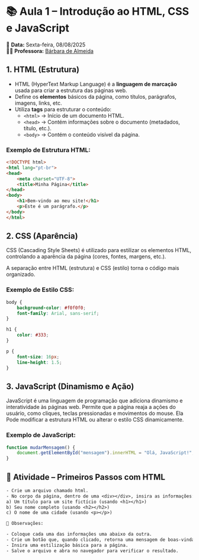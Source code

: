 # 📚 Aula 1 – Introdução ao HTML, CSS e JavaScript  
📅 **Data:** Sexta-feira, 08/08/2025  
👩‍🏫 **Professora:** [Bárbara de Almeida](https://github.com/ProfBabi)  


## 1. HTML (Estrutura)  
- HTML (HyperText Markup Language) é a **linguagem de marcação** usada para criar a estrutura das páginas web.  
- Define os **elementos** básicos da página, como títulos, parágrafos, imagens, links, etc.  
- Utiliza **tags** para estruturar o conteúdo:  
  - `<html>` → Início de um documento HTML.  
  - `<head>` → Contém informações sobre o documento (metadados, título, etc.).  
  - `<body>` → Contém o conteúdo visível da página.  

### Exemplo de Estrutura HTML:  
```html
<!DOCTYPE html>
<html lang="pt-br">
<head>
    <meta charset="UTF-8">
    <title>Minha Página</title>
</head>
<body>
    <h1>Bem-vindo ao meu site!</h1>
    <p>Este é um parágrafo.</p>
</body>
</html>
``` 
## 2. CSS (Aparência)

CSS (Cascading Style Sheets) é utilizado para estilizar os elementos HTML, controlando a aparência da página (cores, fontes, margens, etc.).

A separação entre HTML (estrutura) e CSS (estilo) torna o código mais organizado.

### Exemplo de Estilo CSS:
```css
body {
    background-color: #f0f0f0;
    font-family: Arial, sans-serif;
}

h1 {
    color: #333;
}

p {
    font-size: 16px;
    line-height: 1.5;
}
```
## 3. JavaScript (Dinamismo e Ação)

JavaScript é uma linguagem de programação que adiciona dinamismo e interatividade às páginas web. Permite que a página reaja a ações do usuário, como cliques, teclas pressionadas e movimentos do mouse. Ela Pode modificar a estrutura HTML ou alterar o estilo CSS dinamicamente.

### Exemplo de JavaScript:
```js
function mudarMensagem() {
    document.getElementById("mensagem").innerHTML = "Olá, JavaScript!";
}
``` 

## 📝 Atividade – Primeiros Passos com HTML

```txt
- Crie um arquivo chamado html.
- No corpo da página, dentro de uma <div></div>, insira as informações:
a) Um título para um site fictício (usando <h1></h1>)
b) Seu nome completo (usando <h2></h2>)
c) O nome de uma cidade (usando <p></p>)

📌 Observações:

- Coloque cada uma das informações uma abaixo da outra.
- Crie um botão que, quando clicado, retorna uma mensagem de boas-vindas.
- Insira uma estilização básica para a página.
- Salve o arquivo e abra no navegador para verificar o resultado.